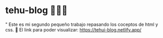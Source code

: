 # tehu-blog 🧐👨‍💻
" Este es mi segundo pequeño trabajo repasando los coceptos de html y css. 🥳
El link para poder visualizar: https://tehui-blog.netlify.app/
